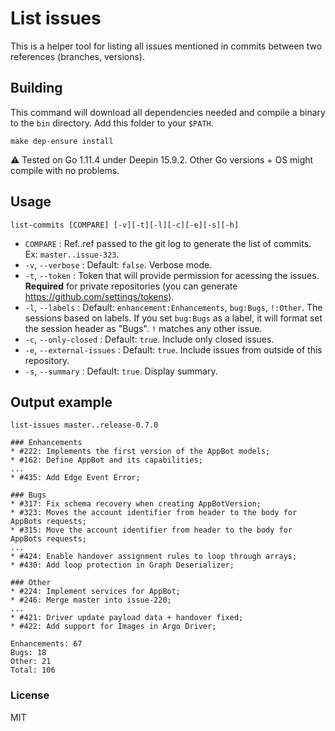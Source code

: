 # List issues

This is a helper tool for listing all issues mentioned in commits between two
references (branches, versions).

## Building

This command will download all dependencies needed and compile a binary to the
`bin` directory. Add this folder to your `$PATH`. 

```
make dep-ensure install
```

:warning: Tested on Go 1.11.4 under Deepin 15.9.2. Other Go versions + OS might
compile with no problems. 

## Usage

```
list-commits [COMPARE] [-v][-t][-l][-c][-e][-s][-h]
```

* `COMPARE`                 : Ref..ref passed to the git log to generate the list of commits. Ex: `master..issue-323`.
* `-v`, `--verbose`         : Default: `false`. Verbose mode.
* `-t`, `--token`           : Token that will provide permission for acessing the issues. **Required** for private repositories (you can generate https://github.com/settings/tokens).
* `-l`, `--labels`          : Default: `enhancement:Enhancements`, `bug:Bugs`, `!:Other`. The sessions based on labels. If you set `bug:Bugs` as a label, it will format set the session header as "Bugs". `!` matches any other issue. 
* `-c`, `--only-closed`     : Default: `true`. Include only closed issues. 
* `-e`, `--external-issues` : Default: `true`. Include issues from outside of this repository.
* `-s`, `--summary`         : Default: `true`. Display summary.

## Output example

```
list-issues master..release-0.7.0
```

```
### Enhancements
* #222: Implements the first version of the AppBot models;
* #162: Define AppBot and its capabilities;
...
* #435: Add Edge Event Error;

### Bugs
* #317: Fix schema recovery when creating AppBotVersion;
* #323: Moves the account identifier from header to the body for AppBots requests;
* #315: Move the account identifier from header to the body for AppBots requests;
...
* #424: Enable handover assignment rules to loop through arrays;
* #430: Add loop protection in Graph Deserializer;

### Other
* #224: Implement services for AppBot;
* #246: Merge master into issue-220;
...
* #421: Driver update payload data + handover fixed;
* #422: Add support for Images in Argo Driver;

Enhancements: 67
Bugs: 18
Other: 21
Total: 106
```

### License

MIT